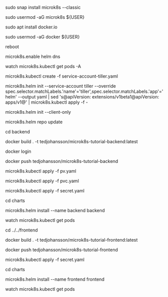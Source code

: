 sudo snap install microk8s --classic

sudo usermod -aG microk8s ${USER}

sudo apt install docker.io

sudo usermod -aG docker ${USER}

reboot

microk8s.enable helm dns

watch microk8s.kubectl get pods -A

microk8s.kubectl create -f service-account-tiller.yaml

microk8s.helm init --service-account tiller --override spec.selector.matchLabels.'name'='tiller',spec.selector.matchLabels.'app'='helm' --output yaml | sed 's@apiVersion: extensions/v1beta1@apiVersion: apps/v1@' | microk8s.kubectl apply -f -

microk8s.helm init --client-only

microk8s.helm repo update

cd backend

docker build . -t tedjohansson/microk8s-tutorial-backend:latest

docker login

docker push tedjohansson/microk8s-tutorial-backend

microk8s.kubectl apply -f pv.yaml

microk8s.kubectl apply -f pvc.yaml

microk8s.kubectl apply -f secret.yaml

cd charts

microk8s.helm install --name backend backend

watch microk8s.kubectl get pods

cd ../../frontend

docker build . -t tedjohansson/microk8s-tutorial-frontend:latest

docker push tedjohansson/microk8s-tutorial-frontend

microk8s.kubectl apply -f secret.yaml

cd charts

microk8s.helm install --name frontend frontend

watch microk8s.kubectl get pods
